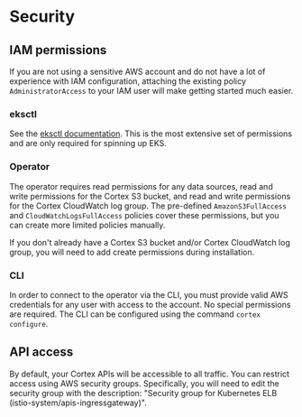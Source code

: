 # Security

## IAM permissions

If you are not using a sensitive AWS account and do not have a lot of experience with IAM configuration, attaching the existing policy `AdministratorAccess` to your IAM user will make getting started much easier.

### eksctl

See the [eksctl documentation](https://eksctl.io). This is the most extensive set of permissions and are only required for spinning up EKS.

### Operator

The operator requires read permissions for any data sources, read and write permissions for the Cortex S3 bucket, and read and write permissions for the Cortex CloudWatch log group. The pre-defined `AmazonS3FullAccess` and `CloudWatchLogsFullAccess` policies cover these permissions, but you can create more limited policies manually.

If you don't already have a Cortex S3 bucket and/or Cortex CloudWatch log group, you will need to add create permissions during installation.

### CLI

In order to connect to the operator via the CLI, you must provide valid AWS credentials for any user with access to the account. No special permissions are required. The CLI can be configured using the command `cortex configure`.

## API access

By default, your Cortex APIs will be accessible to all traffic. You can restrict access using AWS security groups. Specifically, you will need to edit the security group with the description: "Security group for Kubernetes ELB <ELB name> (istio-system/apis-ingressgateway)".
